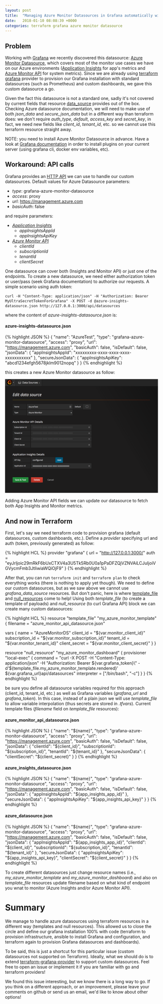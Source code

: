 ```yaml
---
layout: post
title:  "Managing Azure Monitor Datasources in Grafana automatically with Terraform"
date:   2018-01-10 08:08:39 +0000
categories: terraform grafana azure monitor datasource
---
```


## Problem

Working with [Grafana][grafana] we recently discovered this datasource: [Azure Monitor
Datasource][azure-monitor-datasource], which covers most of the monitor use cases we have on our Azure environments
([Application Insights][application-insights] for app's metrics and [Azure Monitor API][azure-monitor] for system metrics). Since we are already using [terraform
grafana][terraform-grafana] provider to provision our Grafana installation with standard datasources (such as Prometheus) and
custom dashboards, we gave this custom datasource a go. 

Given the fact this datasource is not a standard one, sadly it's not covered by current fields that resource [data\_source][datasource]
provides out of the box. Checking Azure datasource documentation, we will need to make use of both *json_data* and *secure_json_data* but in a different way than terraform does: we don't require *auth_type*, *default*, *access_key* and *secret_key*, in fact, we need new fields like *client_id*, *tenant_id*, etc. so we cannot use this terraform resource straight away.

NOTE: you need to install Azure Monitor Datasource in advance. Have a look at [Grafana documentation][install-plugins] in order to install plugins
on your current server (using grafana cli, docker env variables, etc).

## Workaround: API calls

Grafana provides an [HTTP API][grafana-api] we can use to handle our custom datasources. Default values for Azure
Datasource parameters:

 * _type_: grafana-azure-monitor-datasource
 * _access_: proxy
 * _url_: https://management.azure.com
 * _basicAuth_: false

and require parameters:

 * *[Application Insights][config-app-insights]*
   * _appInsightsAppId_
   * _appInsightsApiKey_
 * *[Azure Monitor API][config-azure-monitor]*
   * _clientId_
   * _subscriptionId_
   * _tenantId_
   * _clientSecret_

One datasource can cover both (Insights and Monitor API) or just one of the endpoints. To create a new datasource, we need
either authorization token or user/pass (seek Grafana documentation) to authorize our requests. A simple scenario using
auth token:

```
curl -H "Content-Type: application/json" -H "Authorization: Bearer MyUltraSecretTokenForGrafana" -X POST -d @azure-insights-datasource.json http://127.0.0.1:3000/api/datasources
```

where the content of _azure-insights-datasource.json_ is:

#### azure-insights-datasource.json
{% highlight JSON %}
{
  "name": "AzureTest",
  "type": "grafana-azure-monitor-datasource",
  "access": "proxy",
  "url": "https://management.azure.com",
  "basicAuth": false,
  "isDefault": false,
  "jsonData": {
    "appInsightsAppId": "xxxxxxxxx-xxxx-xxxx-xxxx-xxxxxxxxxxx"
  },
  "secureJsonData": {
    "appInsightsApiKey": "abcd1234efgh5678jklm9012nopq"
  }
}
{% endhighlight %}

this creates a new Azure Monitor datasource as follow:

![Azure Monitor datasource](/datasource.png)

Adding Azure Monitor API fields we can update our datasource to fetch both App Insights and Monitor metrics.

## And now in Terraform

First, let's say we need terraform code to provision grafana (default datasources, custom dashboards, etc.). Define a
_provider_ specifying url and auth (token, previously generated) as follow:

{% highlight HCL %}
provider "grafana" {
  url  = "http://127.0.0.1:3000/"
  auth = "eyJrIjoic29mRkF6bUxCTXV4a3U5Tk5Rb0U0a1pPaDFZQjVZNVAiLCJuIjoiVGVycmFmb3JtIiwiaWQiOjF9"
}
{% endhighlight %}

After that, you can run `terraform init` and `terraform plan` to check everything works (there is nothing to apply yet
though). We need to define our custom datasources, but as we saw above we cannot use *grafana_data_source* resources.
But don't panic, here is where [template_file][template-file] and [null_resources][null-resource] come to help! Using
both _template\_file_ (to create a template of payloads) and _null\_resource_ (to curl Grafana API) block we can create
many custom datasources:

{% highlight HCL %}
resource "template_file" "my_azure_monitor_template" {
  filename = "azure_monitor_api_datasource.json"

  vars {
    name            = "AzureMonitorDS"
    client_id       = "${var.monitor_client_id}"
    subscription_id = "${var.monitor_subscription_id}"
    tenant_id       = "${var.monitor_tenant_id}"
    client_secret   = "${var.monitor_client_secret}"
  }
}

resource "null_resource" "my_azure_monitor_dashboard" {
  provisioner "local-exec" {
    command     = "curl -X POST -H \"Content-Type: application/json\" -H \"Authorization: Bearer ${var.grafana_token}\" -d'${template_file.my_azure_monitor_template.rendered}' ${var.grafana_url}api/datasources"
    interpreter = ["/bin/bash", "-c"]
  }
}
{% endhighlight %}

be sure you define all datasource variables required for this approach (client\_id, tenant\_id, etc.) as well as Grafana
variables (*grafana_url* and *grafana_token*). In this case, instead of a plain json we will use _template\_file_ to
allow variable interpolation (thus secrets are stored in _.tfvars_). Current template files (_filename_ field on
_template\_file_ resources):

#### azure\_monitor\_api\_datasource.json
{% highlight JSON %}
{
  "name": "${name}",
  "type": "grafana-azure-monitor-datasource",
  "access": "proxy",
  "url": "https://management.azure.com",
  "basicAuth": false,
  "isDefault": false,
  "jsonData": {
    "clientId": "${client_id}",
    "subscriptionId": "${subscription_id}",
    "tenantId": "${tenant_id}"
  },
  "secureJsonData": {
    "clientSecret": "${client_secret}"
  }
}
{% endhighlight %}

#### azure\_insights\_datasource.json
{% highlight JSON %}
{
  "name": "${name}",
  "type": "grafana-azure-monitor-datasource",
  "access": "proxy",
  "url": "https://management.azure.com",
  "basicAuth": false,
  "isDefault": false,
  "jsonData": {
    "appInsightsAppId": "${app_insights_app_id}"
  },
  "secureJsonData": {
    "appInsightsApiKey": "${app_insights_api_key}"
  }
}
{% endhighlight %}

#### azure\_datasource.json
{% highlight JSON %}
{
  "name": "${name}",
  "type": "grafana-azure-monitor-datasource",
  "access": "proxy",
  "url": "https://management.azure.com",
  "basicAuth": false,
  "isDefault": false,
  "jsonData": {
    "appInsightsAppId": "${app_insights_app_id}",
    "clientId": "${client_id}",
    "subscriptionId": "${subscription_id}",
    "tenantId": "${tenant_id}"
  },
  "secureJsonData": {
    "appInsightsApiKey": "${app_insights_api_key}",
    "clientSecret": "${client_secret}"
  }
}
{% endhighlight %}

To create different datasources just change resource names (i.e., _my\_azure\_monitor\_template_ and _my\_azure\_monitor\_dashboard_) and also on _template\_file_ resources update filename based on what kind of endpoint you wnat to monitor (Azure Insights and/or Azure Monitor API).

# Summary

We manage to handle azure datasources using terraform resources in a different way (templates and null resources). This
allowed us to close the circle and define our grafana installation 100% with code (terraform to provision
infrastructure, ansible to install Grafana and configuration, and terraform again to provision Grafana datasources and
dashboards).

To be said, this is just a shortcut for this particular issue (custom datasources not supported on Terraform). Ideally,
what we should do is to extend [terraform-grafana-provider][terraform-grafana-provider] to support custom datasources.
Feel free to open an issue or implement it if you are familiar with go and terraform providers!

We found this issue interesting, but we know there is a long way to go.
If you think on a different approach, or an improvement, please leave your comments on github
or send us an email, we'd like to know about other options!

[grafana]:https://grafana.com/grafana
[azure-monitor-datasource]:https://grafana.com/plugins/grafana-azure-monitor-datasource
[application-insights]:https://docs.microsoft.com/en-us/azure/application-insights/
[azure-monitor]:https://docs.microsoft.com/en-us/azure/monitoring-and-diagnostics/monitoring-get-started
[terraform-grafana]:https://www.terraform.io/docs/providers/grafana/index.html
[datasource]:https://www.terraform.io/docs/providers/grafana/r/data_source.html
[grafana-api]:http://docs.grafana.org/http_api/data_source/
[config-app-insights]:https://dev.applicationinsights.io/quickstart/
[config-azure-monitor]:https://docs.microsoft.com/en-us/azure/azure-resource-manager/resource-group-create-service-principal-portal
[template-file]:https://www.terraform.io/docs/providers/template/d/file.html
[null-resource]:https://www.terraform.io/docs/providers/null/resource.html
[install-plugins]:http://docs.grafana.org/plugins/installation/
[terraform-grafana-provider]:https://github.com/terraform-providers/terraform-provider-grafana
